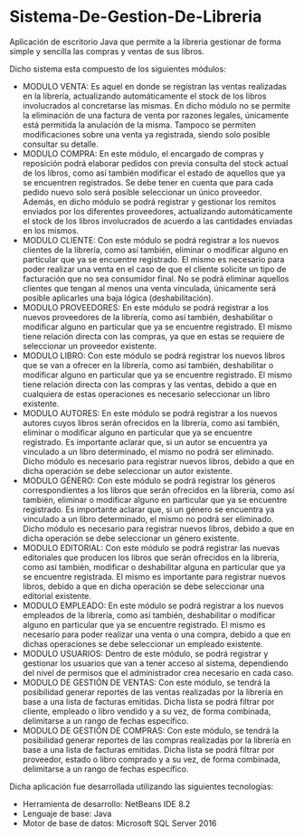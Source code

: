 # Sistema-De-Gestion-De-Libreria
Aplicación de escritorio Java que permite a la libreria gestionar de forma simple y sencilla las compras y ventas de sus libros.

Dicho sistema esta compuesto de los siguientes módulos:

- MODULO VENTA: Es aquel en donde se registran las ventas realizadas en la librería, actualizando automáticamente el stock de los libros involucrados al concretarse las mismas. En dicho módulo no se permite la eliminación de una factura de venta por razones legales, únicamente está permitida la anulación de la misma. Tampoco se permiten modificaciones sobre una venta ya registrada, siendo solo posible consultar su detalle.
- MODULO COMPRA: En este módulo, el encargado de compras y reposición podrá elaborar pedidos con previa consulta del stock actual de los libros, como así también modificar el estado de aquellos que ya se encuentren registrados. Se debe tener en cuenta que para cada pedido nuevo solo será posible seleccionar un único proveedor. Además, en dicho módulo se podrá registrar y gestionar los remitos enviados por los diferentes proveedores, actualizando automáticamente el stock de los libros involucrados de acuerdo a las cantidades enviadas en los mismos.
- MODULO CLIENTE: Con este módulo se podrá registrar a los nuevos clientes de la librería, como así también, eliminar o modificar alguno en particular que ya se encuentre registrado. El mismo es necesario para poder realizar una venta en el caso de que el cliente solicite un tipo de facturación que no sea consumidor final. No se podrá eliminar aquellos clientes que tengan al menos una venta vinculada, únicamente será posible aplicarles una baja lógica (deshabilitación).  
- MODULO PROVEEDORES: En este módulo se podrá registrar a los nuevos proveedores de la librería, como así también, deshabilitar o modificar alguno en particular que ya se encuentre registrado.  El mismo tiene relación directa con las compras, ya que en estas se requiere de seleccionar un proveedor existente.
- MODULO LIBRO: Con este módulo se podrá registrar los nuevos libros que se van a ofrecer en la librería, como así también, deshabilitar o modificar alguno en particular que ya se encuentre registrado. El mismo tiene relación directa con las compras y las ventas, debido a que en cualquiera de estas operaciones es necesario seleccionar un libro existente.
- MODULO AUTORES: En este módulo se podrá registrar a los nuevos autores cuyos libros serán ofrecidos en la librería, como así también, eliminar o modificar alguno en particular que ya se encuentre registrado. Es importante aclarar que, si un autor se encuentra ya vinculado a un libro determinado, el mismo no podrá ser eliminado. Dicho módulo es necesario para registrar nuevos libros, debido a que en dicha operación se debe seleccionar un autor existente.
- MODULO GÉNERO: Con este módulo se podrá registrar los géneros correspondientes a los libros que serán ofrecidos en la librería, como así también, eliminar o modificar alguno en particular que ya se encuentre registrado. Es importante aclarar que, si un género se encuentra ya vinculado a un libro determinado, el mismo no podrá ser eliminado. Dicho módulo es necesario para registrar nuevos libros, debido a que en dicha operación se debe seleccionar un género existente.
- MODULO EDITORIAL: Con este módulo se podrá registrar las nuevas editoriales que producen los libros que serán ofrecidos en la librería, como así también, modificar o deshabilitar alguna en particular que ya se encuentre registrada. El mismo es importante para registrar nuevos libros, debido a que en dicha operación se debe seleccionar una editorial existente.
- MODULO EMPLEADO: En este módulo se podrá registrar a los nuevos empleados de la librería, como así también, deshabilitar o modificar alguno en particular que ya se encuentre registrado. El mismo es necesario para poder realizar una venta o una compra, debido a que en dichas operaciones se debe seleccionar un empleado existente.
- MODULO USUARIOS: Dentro de este módulo, se podrá registrar y gestionar los usuarios que van a tener acceso al sistema, dependiendo del nivel de permisos que el administrador crea necesario en cada caso.
- MODULO DE GESTIÓN DE VENTAS: Con este módulo, se tendrá la posibilidad generar reportes de las ventas realizadas por la librería en base a una lista de facturas emitidas. Dicha lista se podrá filtrar por cliente, empleado o libro vendido y a su vez, de forma combinada, delimitarse a un rango de fechas específico. 
- MODULO DE GESTIÓN DE COMPRAS: Con este módulo, se tendrá la posibilidad generar reportes de las compras realizadas por la librería en base a una lista de facturas emitidas. Dicha lista se podrá filtrar por proveedor, estado o libro comprado y a su vez, de forma combinada, delimitarse a un rango de fechas específico.

Dicha aplicación fue desarrollada utilizando las siguientes tecnologías:
- Herramienta de desarrollo: NetBeans IDE 8.2
- Lenguaje de base: Java
- Motor de base de datos: Microsoft SQL Server 2016
